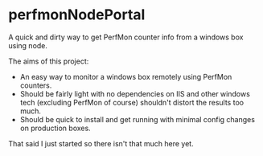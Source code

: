 # perfmonNodePortal
A quick and dirty way to get PerfMon counter info from a windows box using node.  

The aims of this project:

- An easy way to monitor a windows box remotely using PerfMon counters.
- Should be fairly light with no dependencies on IIS and other windows tech (excluding PerfMon of course) shouldn't distort the results too much.
- Should be quick to install and get running with minimal config changes on production boxes.

That said I just started so there isn't that much here yet.
